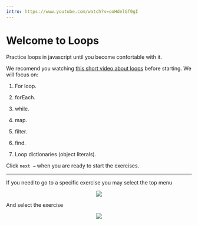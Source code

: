 ```yaml
---
intro: https://www.youtube.com/watch?v=ooHdelGf0gI
---
```



# Welcome to Loops

Practice loops in javascript until you become confortable with it.

We recomend you watching [this short video about loops](https://www.youtube.com/watch?v=U3ZlQSOcOI0) before starting. We will focus on:

1. For loop.

2. forEach.

3. while.
4. map.

5. filter.

6. find.

7. Loop dictionaries (object literals).

Click `next →` when you are ready to start the exercises.

***
If you need to go to a specific exercise you may select the top menu
<p align="center">
  <img src="./menu.png">
</p>
And select the exercise
<p align="center">
  <img src="./menu2.png">
</p>